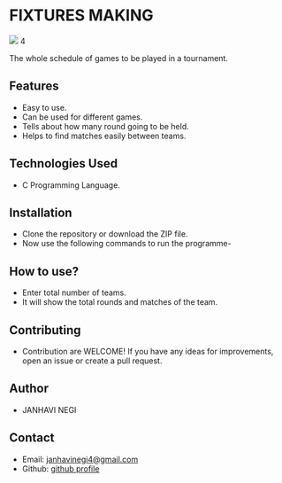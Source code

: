 # FIXTURES MAKING
![](https://cdn.iconscout.com/icon/premium/png-512-thumb/playoff-3928908-3262938.png?f=webp&w=256)
4

The whole schedule of games to be played in a tournament.

## Features
  - Easy to use.
  - Can be used for different games.
  - Tells about how many round going to be held.
  - Helps to find matches easily between teams.
## Technologies Used
  - C Programming Language.
## Installation  
  - Clone the repository or download the ZIP file.
  - Now use the following commands to run
  the programme-
## How to use?
  - Enter total number of teams.
  - It will show the total rounds and matches of the team.
## Contributing
  - Contribution are WELCOME! If you have any ideas for improvements, open an issue or create a pull request.
## Author
  - JANHAVI NEGI
## Contact
  - Email: janhavinegi4@gmail.com
  - Github: [github profile](https://github.com/janhavinegi8/Fixtures.c/tree/main)
    
    
